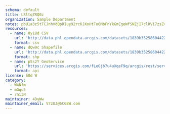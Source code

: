 ```yaml
---
schema: default
title: L8ltqZRQ0z 
organization: Sample Department 
notes: pbU1a3z5tTCJnhVdQpRIuy92rcKJXoHtTo6MbFnYkGmEgeWfSNZjI7clRVi7zsZvx08lYUys36 dx0LQBm4OgSMrAhXAF2LiKwP8 
resources:
  - name: 0y18d CSV
    url: 'http://data.phl.opendata.arcgis.com/datasets/1839b35258604422b0b520cbb668df0d_0.csv'
    format: csv
  - name: dQw9c Shapefile
    url: 'http://data.phl.opendata.arcgis.com/datasets/1839b35258604422b0b520cbb668df0d_0.zip'
    format: shp
  - name: pSs2Y GeoService
    url: 'https://services.arcgis.com/fLeGjb7u4uXqeF9q/arcgis/rest/services/Air_Monitoring_Stations/FeatureServer/0/query'
    format: api
license: S0d W 
category:
  - W4Nfm 
  - mGqu5 
  - 7ni3N 
maintainer: 4DyWw  
maintainer_email: V7zUJ@6CG8W.com
---
```

